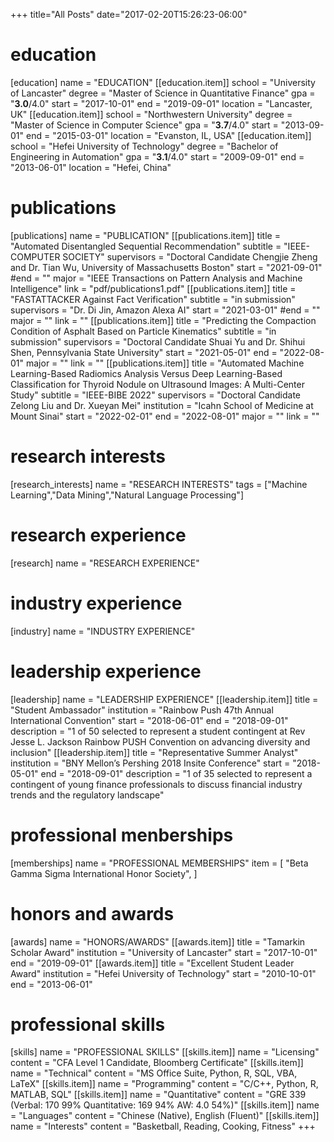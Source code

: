 +++
title="All Posts"
date="2017-02-20T15:26:23-06:00"

# education
[education]
name = "EDUCATION"
[[education.item]]
school = "University of Lancaster"
degree = "Master of Science in Quantitative Finance"
gpa = "<b>3.0</b>/4.0"
start = "2017-10-01"
end = "2019-09-01"
location = "Lancaster, UK"
[[education.item]]
school = "Northwestern University"
degree = "Master of Science in Computer Science"
gpa = "<b>3.7</b>/4.0"
start = "2013-09-01"
end = "2015-03-01"
location = "Evanston, IL, USA"
[[education.item]]
school = "Hefei University of Technology"
degree = "Bachelor of Engineering in Automation"
gpa = "<b>3.1</b>/4.0"
start = "2009-09-01"
end = "2013-06-01"
location = "Hefei, China"


# publications
[publications]
name = "PUBLICATION"
[[publications.item]]
title = "Automated Disentangled Sequential Recommendation"
subtitle = "IEEE-COMPUTER SOCIETY"
supervisors = "Doctoral Candidate Chengjie Zheng and Dr. Tian Wu, University of Massachusetts Boston"
start = "2021-09-01"
#end = ""
major = "IEEE Transactions on Pattern Analysis and Machine Intelligence"
link = "pdf/publications1.pdf"
[[publications.item]]
title = "FASTATTACKER Against Fact Verification"
subtitle = "in submission"
supervisors = "Dr. Di Jin, Amazon Alexa AI"
start = "2021-03-01"
#end = ""
major = ""
link = ""
[[publications.item]]
title = "Predicting the Compaction Condition of Asphalt Based on Particle Kinematics"
subtitle = "in submission"
supervisors = "Doctoral Candidate Shuai Yu and Dr. Shihui Shen, Pennsylvania State University"
start = "2021-05-01"
end = "2022-08-01"
major = ""
link = ""
[[publications.item]]
title = "Automated Machine Learning-Based Radiomics Analysis Versus Deep Learning-Based Classification for Thyroid Nodule on Ultrasound Images: A Multi-Center Study"
subtitle = "IEEE-BIBE 2022"
supervisors = "Doctoral Candidate Zelong Liu and Dr. Xueyan Mei"
institution = "Icahn School of Medicine at Mount Sinai"
start = "2022-02-01"
end = "2022-08-01"
major = ""
link = ""

# research interests
[research_interests]
name = "RESEARCH INTERESTS"
tags = ["Machine Learning","Data Mining","Natural Language Processing"]
# research experience
[research]
name = "RESEARCH EXPERIENCE"
# industry experience
[industry]
name = "INDUSTRY EXPERIENCE"
# leadership experience
[leadership]
name = "LEADERSHIP EXPERIENCE"
[[leadership.item]]
title = "Student Ambassador"
institution = "Rainbow Push 47th Annual International Convention"
start = "2018-06-01"
end = "2018-09-01"
description = "1 of 50 selected to represent a student contingent at Rev Jesse L. Jackson Rainbow PUSH Convention on advancing diversity and inclusion"
[[leadership.item]]
title = "Representative Summer Analyst"
institution = "BNY Mellon’s Pershing 2018 Insite Conference"
start = "2018-05-01"
end = "2018-09-01"
description = "1 of 35 selected to represent a contingent of young finance professionals to discuss financial industry trends and the regulatory landscape"

# professional menberships
[memberships]
name = "PROFESSIONAL MEMBERSHIPS"
item = [
    "Beta Gamma Sigma International Honor Society",
]


# honors and awards
[awards]
name = "HONORS/AWARDS"
[[awards.item]]
title = "Tamarkin Scholar Award"
institution = "University of Lancaster"
start = "2017-10-01"
end = "2019-09-01"
[[awards.item]]
title = "Excellent Student Leader Award"
institution = "Hefei University of Technology"
start = "2010-10-01"
end = "2013-06-01"


# professional skills
[skills]
name = "PROFESSIONAL SKILLS"
[[skills.item]]
name = "Licensing"
content = "CFA Level 1 Candidate, Bloomberg Certificate"
[[skills.item]]
name = "Technical"
content = "MS Office Suite, Python, R, SQL, VBA, LaTeX"
[[skills.item]]
name = "Programming"
content = "C/C++, Python, R, MATLAB, SQL"
[[skills.item]]
name = "Quantitative"
content = "GRE 339 (Verbal: 170 99% Quantitative: 169 94% AW: 4.0 54%)"
[[skills.item]]
name = "Languages"
content = "Chinese (Native), English (Fluent)"
[[skills.item]]
name = "Interests"
content = "Basketball, Reading, Cooking, Fitness"
+++